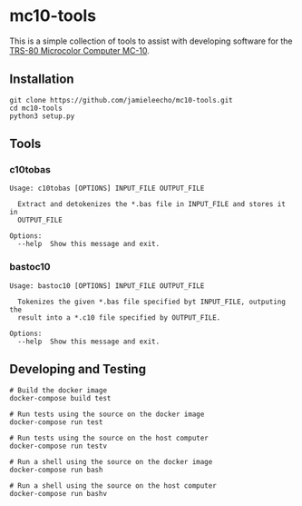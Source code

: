 # mc10-tools

This is a simple collection of tools to assist with developing software for
the [TRS-80 Microcolor Computer MC-10](https://en.wikipedia.org/wiki/TRS-80_MC-10).


## Installation
```
git clone https://github.com/jamieleecho/mc10-tools.git
cd mc10-tools
python3 setup.py
```


## Tools
### c10tobas
```
Usage: c10tobas [OPTIONS] INPUT_FILE OUTPUT_FILE

  Extract and detokenizes the *.bas file in INPUT_FILE and stores it in
  OUTPUT_FILE

Options:
  --help  Show this message and exit.
```

### bastoc10
```
Usage: bastoc10 [OPTIONS] INPUT_FILE OUTPUT_FILE

  Tokenizes the given *.bas file specified byt INPUT_FILE, outputing the
  result into a *.c10 file specified by OUTPUT_FILE.

Options:
  --help  Show this message and exit.
```


## Developing and Testing
```
# Build the docker image
docker-compose build test

# Run tests using the source on the docker image
docker-compose run test

# Run tests using the source on the host computer
docker-compose run testv

# Run a shell using the source on the docker image
docker-compose run bash

# Run a shell using the source on the host computer
docker-compose run bashv

```
